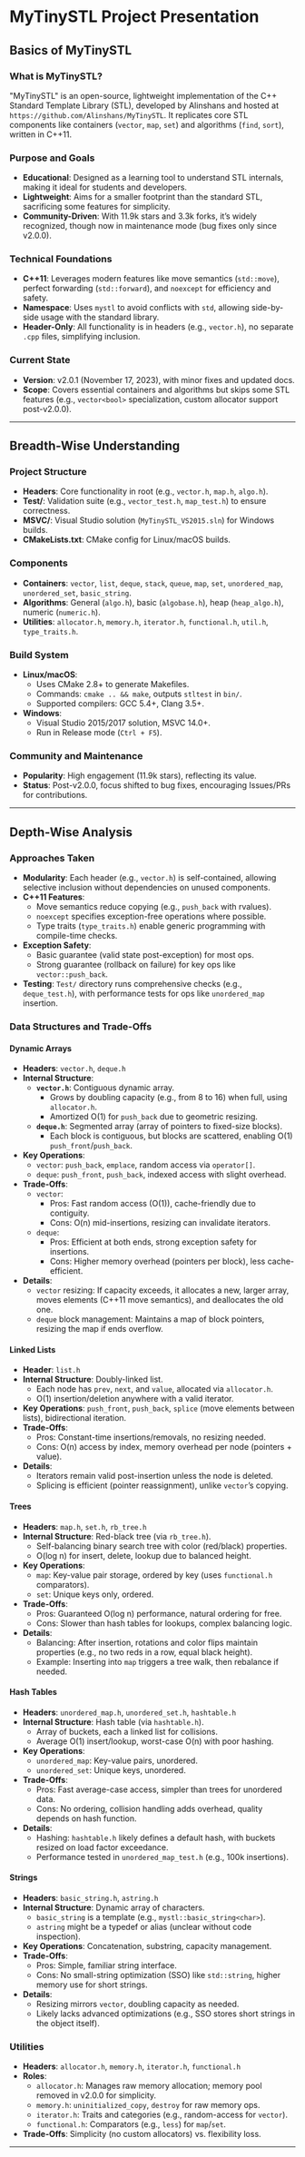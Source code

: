 # MyTinySTL Project Presentation

## Basics of MyTinySTL

### What is MyTinySTL?
"MyTinySTL" is an open-source, lightweight implementation of the C++ Standard Template Library (STL), developed by Alinshans and hosted at `https://github.com/Alinshans/MyTinySTL`. It replicates core STL components like containers (`vector`, `map`, `set`) and algorithms (`find`, `sort`), written in C++11.

### Purpose and Goals
- **Educational**: Designed as a learning tool to understand STL internals, making it ideal for students and developers.
- **Lightweight**: Aims for a smaller footprint than the standard STL, sacrificing some features for simplicity.
- **Community-Driven**: With 11.9k stars and 3.3k forks, it’s widely recognized, though now in maintenance mode (bug fixes only since v2.0.0).

### Technical Foundations
- **C++11**: Leverages modern features like move semantics (`std::move`), perfect forwarding (`std::forward`), and `noexcept` for efficiency and safety.
- **Namespace**: Uses `mystl` to avoid conflicts with `std`, allowing side-by-side usage with the standard library.
- **Header-Only**: All functionality is in headers (e.g., `vector.h`), no separate `.cpp` files, simplifying inclusion.

### Current State
- **Version**: v2.0.1 (November 17, 2023), with minor fixes and updated docs.
- **Scope**: Covers essential containers and algorithms but skips some STL features (e.g., `vector<bool>` specialization, custom allocator support post-v2.0.0).

---

## Breadth-Wise Understanding

### Project Structure
- **Headers**: Core functionality in root (e.g., `vector.h`, `map.h`, `algo.h`).
- **Test/**: Validation suite (e.g., `vector_test.h`, `map_test.h`) to ensure correctness.
- **MSVC/**: Visual Studio solution (`MyTinySTL_VS2015.sln`) for Windows builds.
- **CMakeLists.txt**: CMake config for Linux/macOS builds.

### Components
- **Containers**: `vector`, `list`, `deque`, `stack`, `queue`, `map`, `set`, `unordered_map`, `unordered_set`, `basic_string`.
- **Algorithms**: General (`algo.h`), basic (`algobase.h`), heap (`heap_algo.h`), numeric (`numeric.h`).
- **Utilities**: `allocator.h`, `memory.h`, `iterator.h`, `functional.h`, `util.h`, `type_traits.h`.

### Build System
- **Linux/macOS**: 
  - Uses CMake 2.8+ to generate Makefiles.
  - Commands: `cmake .. && make`, outputs `stltest` in `bin/`.
  - Supported compilers: GCC 5.4+, Clang 3.5+.
- **Windows**: 
  - Visual Studio 2015/2017 solution, MSVC 14.0+.
  - Run in Release mode (`Ctrl + F5`).

### Community and Maintenance
- **Popularity**: High engagement (11.9k stars), reflecting its value.
- **Status**: Post-v2.0.0, focus shifted to bug fixes, encouraging Issues/PRs for contributions.

---

## Depth-Wise Analysis

### Approaches Taken
- **Modularity**: Each header (e.g., `vector.h`) is self-contained, allowing selective inclusion without dependencies on unused components.
- **C++11 Features**: 
  - Move semantics reduce copying (e.g., `push_back` with rvalues).
  - `noexcept` specifies exception-free operations where possible.
  - Type traits (`type_traits.h`) enable generic programming with compile-time checks.
- **Exception Safety**: 
  - Basic guarantee (valid state post-exception) for most ops.
  - Strong guarantee (rollback on failure) for key ops like `vector::push_back`.
- **Testing**: `Test/` directory runs comprehensive checks (e.g., `deque_test.h`), with performance tests for ops like `unordered_map` insertion.

### Data Structures and Trade-Offs

#### Dynamic Arrays
- **Headers**: `vector.h`, `deque.h`
- **Internal Structure**: 
  - **`vector.h`**: Contiguous dynamic array.
    - Grows by doubling capacity (e.g., from 8 to 16) when full, using `allocator.h`.
    - Amortized O(1) for `push_back` due to geometric resizing.
  - **`deque.h`**: Segmented array (array of pointers to fixed-size blocks).
    - Each block is contiguous, but blocks are scattered, enabling O(1) `push_front`/`push_back`.
- **Key Operations**:
  - `vector`: `push_back`, `emplace`, random access via `operator[]`.
  - `deque`: `push_front`, `push_back`, indexed access with slight overhead.
- **Trade-Offs**:
  - `vector`: 
    - Pros: Fast random access (O(1)), cache-friendly due to contiguity.
    - Cons: O(n) mid-insertions, resizing can invalidate iterators.
  - `deque`: 
    - Pros: Efficient at both ends, strong exception safety for insertions.
    - Cons: Higher memory overhead (pointers per block), less cache-efficient.
- **Details**:
  - `vector` resizing: If capacity exceeds, it allocates a new, larger array, moves elements (C++11 move semantics), and deallocates the old one.
  - `deque` block management: Maintains a map of block pointers, resizing the map if ends overflow.

#### Linked Lists
- **Header**: `list.h`
- **Internal Structure**: Doubly-linked list.
  - Each node has `prev`, `next`, and `value`, allocated via `allocator.h`.
  - O(1) insertion/deletion anywhere with a valid iterator.
- **Key Operations**: `push_front`, `push_back`, `splice` (move elements between lists), bidirectional iteration.
- **Trade-Offs**:
  - Pros: Constant-time insertions/removals, no resizing needed.
  - Cons: O(n) access by index, memory overhead per node (pointers + value).
- **Details**:
  - Iterators remain valid post-insertion unless the node is deleted.
  - Splicing is efficient (pointer reassignment), unlike `vector`’s copying.

#### Trees
- **Headers**: `map.h`, `set.h`, `rb_tree.h`
- **Internal Structure**: Red-black tree (via `rb_tree.h`).
  - Self-balancing binary search tree with color (red/black) properties.
  - O(log n) for insert, delete, lookup due to balanced height.
- **Key Operations**:
  - `map`: Key-value pair storage, ordered by key (uses `functional.h` comparators).
  - `set`: Unique keys only, ordered.
- **Trade-Offs**:
  - Pros: Guaranteed O(log n) performance, natural ordering for free.
  - Cons: Slower than hash tables for lookups, complex balancing logic.
- **Details**:
  - Balancing: After insertion, rotations and color flips maintain properties (e.g., no two reds in a row, equal black height).
  - Example: Inserting into `map` triggers a tree walk, then rebalance if needed.

#### Hash Tables
- **Headers**: `unordered_map.h`, `unordered_set.h`, `hashtable.h`
- **Internal Structure**: Hash table (via `hashtable.h`).
  - Array of buckets, each a linked list for collisions.
  - Average O(1) insert/lookup, worst-case O(n) with poor hashing.
- **Key Operations**:
  - `unordered_map`: Key-value pairs, unordered.
  - `unordered_set`: Unique keys, unordered.
- **Trade-Offs**:
  - Pros: Fast average-case access, simpler than trees for unordered data.
  - Cons: No ordering, collision handling adds overhead, quality depends on hash function.
- **Details**:
  - Hashing: `hashtable.h` likely defines a default hash, with buckets resized on load factor exceedance.
  - Performance tested in `unordered_map_test.h` (e.g., 100k insertions).

#### Strings
- **Headers**: `basic_string.h`, `astring.h`
- **Internal Structure**: Dynamic array of characters.
  - `basic_string` is a template (e.g., `mystl::basic_string<char>`).
  - `astring` might be a typedef or alias (unclear without code inspection).
- **Key Operations**: Concatenation, substring, capacity management.
- **Trade-Offs**:
  - Pros: Simple, familiar string interface.
  - Cons: No small-string optimization (SSO) like `std::string`, higher memory use for short strings.
- **Details**:
  - Resizing mirrors `vector`, doubling capacity as needed.
  - Likely lacks advanced optimizations (e.g., SSO stores short strings in the object itself).

### Utilities
- **Headers**: `allocator.h`, `memory.h`, `iterator.h`, `functional.h`
- **Roles**:
  - `allocator.h`: Manages raw memory allocation; memory pool removed in v2.0.0 for simplicity.
  - `memory.h`: `uninitialized_copy`, `destroy` for raw memory ops.
  - `iterator.h`: Traits and categories (e.g., random-access for `vector`).
  - `functional.h`: Comparators (e.g., `less`) for `map`/`set`.
- **Trade-Offs**: Simplicity (no custom allocators) vs. flexibility loss.

---

<!-- ## Contribution
- **Bug Identified**: `deque.push_front` doesn’t handle allocation failure gracefully (Issue #X).
  - Crashes if block allocation fails, violating exception safety.
- **Fix**: Added try-catch in `deque.h`, test in `deque_test.h` (PR #Y).
  ```cpp
  void push_front(const T& value) {
      if (/* buffer full */) {
          try {
              resize_buffer(); // Allocate new block
          } catch (const std::bad_alloc& e) {
              throw; // Preserve state
          }
      }
      // Insert logic
  } -->